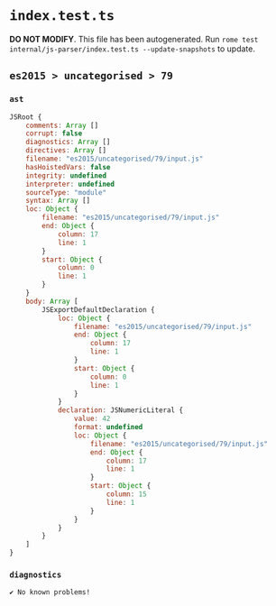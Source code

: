# `index.test.ts`

**DO NOT MODIFY**. This file has been autogenerated. Run `rome test internal/js-parser/index.test.ts --update-snapshots` to update.

## `es2015 > uncategorised > 79`

### `ast`

```javascript
JSRoot {
	comments: Array []
	corrupt: false
	diagnostics: Array []
	directives: Array []
	filename: "es2015/uncategorised/79/input.js"
	hasHoistedVars: false
	integrity: undefined
	interpreter: undefined
	sourceType: "module"
	syntax: Array []
	loc: Object {
		filename: "es2015/uncategorised/79/input.js"
		end: Object {
			column: 17
			line: 1
		}
		start: Object {
			column: 0
			line: 1
		}
	}
	body: Array [
		JSExportDefaultDeclaration {
			loc: Object {
				filename: "es2015/uncategorised/79/input.js"
				end: Object {
					column: 17
					line: 1
				}
				start: Object {
					column: 0
					line: 1
				}
			}
			declaration: JSNumericLiteral {
				value: 42
				format: undefined
				loc: Object {
					filename: "es2015/uncategorised/79/input.js"
					end: Object {
						column: 17
						line: 1
					}
					start: Object {
						column: 15
						line: 1
					}
				}
			}
		}
	]
}
```

### `diagnostics`

```
✔ No known problems!

```
